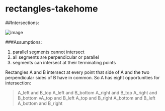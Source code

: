 # rectangles-takehome

##Intersections:


![image](https://user-images.githubusercontent.com/16928672/134567052-6a20fb07-a5e5-43fa-834f-4bc0ce7614d2.png)

###Assumptions:
1. parallel segments cannot intersect
2. all segments are perpendicular or parallel
3. segments can intersect at their terminating points

Rectangles A and B intersect at every point that side of A and the two perpendicular sides of B have in common. So A has eight opportunities for intersection:

>A_left and B_top
>A_left and B_bottom
>A_right and B_top
>A_right and B_bottom
vA_top and B_left
>A_top and B_right
>A_bottom and B_left
>A_bottom and B_right
